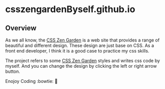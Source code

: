 # csszengardenByself.github.io
## Overview
As we all know, the [CSS Zen Garden](http://csszengarden.com/) is a web site 
that provides a range of beautiful and different design. These design are just base on CSS. 
As a front end developer, I think it is a good case to practice my css skills.  

The project refers to some [CSS Zen Garden](http://csszengarden.com/) styles and writes css code 
by myself. And you can change the design by clicking the left or right arrow button.

Enojoy Coding :bowtie: :custard:
